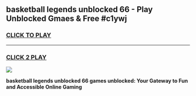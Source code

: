 
## basketball legends unblocked 66 - Play Unblocked Gmaes & Free #c1ywj
<h3>
<a href="https://premium.freeplayer.one?title=basketball_legends_unblocked_66&ref=03M">CLICK TO PLAY</a></h3>
<hr>

<h3>
<a href="https://premium.freeplayer.one?title=basketball_legends_unblocked_66&ref=03M">CLICK 2 PLAY</a>
  
</h3>

<a href="https://premium.freeplayer.one?title=basketball_legends_unblocked_66&ref=03M"><img src="https://clearcache.store/games.png"></a>


**basketball legends unblocked 66 games unblocked: Your Gateway to Fun and Accessible Online Gaming**
